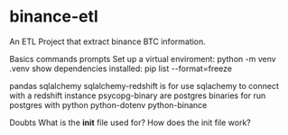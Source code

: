 # binance-etl
An ETL Project that extract binance BTC information.

Basics commands prompts
Set up a virtual enviroment: python -m venv .venv
show dependencies installed: pip list --format=freeze

pandas
sqlalchemy
sqlalchemy-redshift is for use sqlachemy to connect with a redshift instance
psycopg-binary are postgres binaries for run postgres with python
python-dotenv
python-binance


Doubts
What is the __init__ file used for?
How does the init file work?
